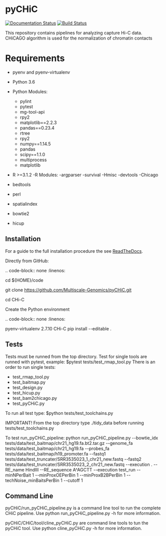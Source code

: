 # pyCHiC

[![Documentation Status](https://readthedocs.org/projects/capture-chi-c/badge/?version=latest)](https://capture-chi-c.readthedocs.io/en/latest/?badge=latest) [![Build Status](https://travis-ci.org/Multiscale-Genomics/pyCHiC.svg?branch=master)](https://travis-ci.org/Multiscale-Genomics/pyCHiC)


This repository contains pipelines for analyzing capture Hi-C data. CHiCAGO algorithm is used for the normalization of chromatin contacts

# Requirements
- pyenv and pyenv-virtualenv
- Python 3.6
- Python Modules:
  - pylint
  - pytest
  - mg-tool-api
  - rpy2
  - matplotlib==2.2.3
  - pandas==0.23.4
  - rtree
  - rpy2
  - numpy==1.14.5
  - pandas
  - scipy==1.1.0
  - multiprocess
  - matplotlib

- R >=3.1.2
-R Modules:
  -argparser
  -survival
  -Hmisc
  -devtools
  -Chicago
- bedtools
- perl
- spatialindex
- bowtie2
- hicup


Installation
------------

For a guide to the full installation procedure the see [ReadTheDocs](https://capture-chi-c.readthedocs.io/en/latest/).

Directly from GitHub:

.. code-block:: none
   :linenos:

   cd ${HOME}/code

   git clone https://github.com/Multiscale-Genomics/pyCHiC.git

   cd CHi-C

Create the Python environment

.. code-block:: none
   :linenos:

   pyenv-virtualenv 2.7.10 CHi-C
   pip install --editable .

Tests
-----

Tests must be runned from the top directory.
Test for single tools are runned with pytest, example: $pytest tests/test_rmap_tool.py
There is an order to run single tests:
  - test_rmap_tool.py
  - test_baitmap.py
  - test_design.py
  - test_hicup.py
  - test_bam2chicago.py
  - test_pyCHiC.py

To run all test type: $python tests/test_toolchains.py

IMPORTANT! From the top directory type ./tidy_data before running tests/test_toolchains.py

To test run_pyCHiC_pipeline:
python run_pyCHiC_pipeline.py --bowtie_idx tests/data/test_baitmap/chr21_hg19.fa.bt2.tar.gz  --genome_fa tests/data/test_baitmap/chr21_hg19.fa --probes_fa tests/data/test_baitmap/h19_promoter.fa --fastq1 tests/data/test_truncater/SRR3535023_1_chr21_new.fastq --fastq2 tests/data/test_truncater/SRR3535023_2_chr21_new.fastq --execution . --RE_name HindIII --RE_sequence A^AGCTT --execution test_run --minNPerBait 1 --minProxOEPerBin 1 --minProxB2BPerBin 1 --techNoise_minBaitsPerBin 1 --cutoff 1

Command Line
------------

pyCHiC/run_pyCHiC_pipeline.py is a command line tool to run the complete CHiC pipeline. Use python run_pyCHiC_pipeline.py -h for more information.

pyCHiC/CHiC/tool/cline_pyCHiC.py are command line tools to tun the pyCHiC tool. Use python cline_pyCHiC.py -h for more information.